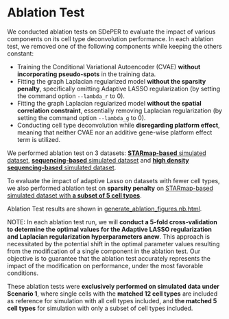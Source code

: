 # Ablation Test
We conducted ablation tests on SDePER to evaluate the impact of various components on its cell type deconvolution performance. In each ablation test, we removed one of the following components while keeping the others constant:

- Training the Conditional Variational Autoencoder (CVAE) **without incorporating pseudo-spots** in the training data.
- Fitting the graph Laplacian regularized model **without the sparsity penalty**, specifically omitting Adaptive LASSO regularization (by setting the command option `--lambda_r` to 0).
- Fitting the graph Laplacian regularized model **without the spatial correlation constraint**, essentially removing Laplacian regularization (by setting the command option `--lambda_g` to 0).
- Conducting cell type deconvolution while **disregarding platform effect**, meaning that neither CVAE nor an additive gene-wise platform effect term is utilized.

We performed ablation test on 3 datasets: [**STARmap-based** simulated dataset](https://rawcdn.githack.com/az7jh2/SDePER_Analysis/c60dcb036816bd61b5a8b3752d473a5b591b52b6/Simulation/Generate_simulation_data/generate_simulated_spatial_data.nb.html), [**sequencing-based** simulated dataset](https://rawcdn.githack.com/az7jh2/SDePER_Analysis/03f921545a4e5d5a8fab813658eb2d9953f84cc7/Simulation_seq_based/Generate_simulation_data/generate_simulated_spatial_data.nb.html) and [**high density sequencing-based** simulated dataset](https://rawcdn.githack.com/az7jh2/SDePER_Analysis/d22e0c9b4574530a8ecbdf620638f2527ec20c5e/Simulation_seq_based/Generate_high_density_simulation_data/generate_simulated_spatial_data.nb.html).

To evaluate the impact of adaptive Lasso on datasets with fewer cell types, we also performed ablation test on **sparsity penalty** on [STARmap-based simulated dataset with **a subset of 5 cell types**](https://rawcdn.githack.com/az7jh2/SDePER_Analysis/ab7b78abe53a4c625b71ce9eb5ab96bf2b829c5c/Simulation/Generate_simulation_data_subsetCT/generate_simulated_spatial_data_subsetCT.nb.html).

Ablation Test results are shown in [generate_ablation_figures.nb.html](https://rawcdn.githack.com/az7jh2/SDePER_Analysis/ab7b78abe53a4c625b71ce9eb5ab96bf2b829c5c/Ablation/generate_ablation_figures.nb.html).

NOTE: In each ablation test run, we will **conduct a 5-fold cross-validation to determine the optimal values for the Adaptive LASSO regularization and Laplacian regularization hyperparameters anew**. This approach is necessitated by the potential shift in the optimal parameter values resulting from the modification of a single component in the ablation test. Our objective is to guarantee that the ablation test accurately represents the impact of the modification on performance, under the most favorable conditions.

These ablation tests were **exclusively performed on simulated data under Scenario 1**, where single cells with the **matched 12 cell types** are included as reference for simulation with all cell types included, and **the matched 5 cell types** for simulation with only a subset of cell types included.

